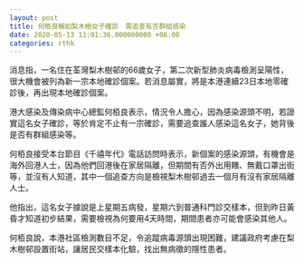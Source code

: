 ```yaml
---
layout: post
title: 何栢良稱如梨木樹女子確診　需追查有否群組感染
date: 2020-05-13 11:01:36.000000000 +08:00
categories: rthk
---
```


消息指，一名住在荃灣梨木樹邨的66歲女子，第二次新型肺炎病毒檢測呈陽性，很大機會被列為新一宗本地確診個案。若消息屬實，將是本港連續23日本地零確診後，再出現本地確診個案。

港大感染及傳染病中心總監何栢良表示，情況令人擔心，因為感染源頭不明，若證實這名女子確診，等於肯定不止有一宗確診，需要追查誰人感染這名女子，她背後是否有群組感染等。

何栢良接受本台節目《千禧年代》電話訪問時表示，新個案的感染源頭，有機會是海外回港人士，因為他們回港後在家居隔離，但期間有否外出用饍、無戴口罩出街等，並沒有人知道，其中一個追查方向是檢視梨木樹邨過去一個月有沒有家居隔離人士。

他指出，這名女子據說是上星期五病發，星期六到普通科門診交樣本，但到昨日黃昏才知道初步結果，需要檢視為何要用4天時間，期間患者亦可能會感染其他人。

何栢良說，本港社區檢測數目不足，令追蹤病毒源頭出現困難，建議政府考慮在梨木樹邨設置街站，讓居民交樣本化驗，找出無病徵的隱性患者。
